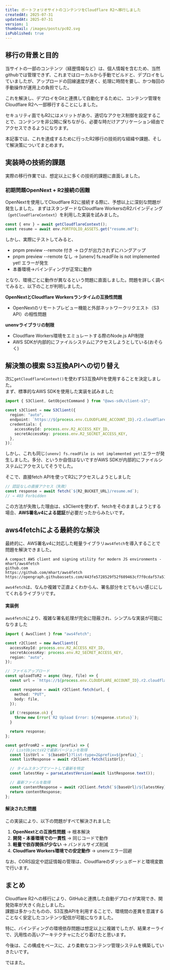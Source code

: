 ```yaml
---
title: ポートフォリオサイトのコンテンツをCloudflare R2へ移行しました
createdAt: 2025-07-31
updatedAt: 2025-07-31
version: 1
thumbnail: /images/posts/pc02.svg
isPublished: true
---
```


## 移行の背景と目的

当サイトの一部のコンテンツ（経歴情報など）は、個人情報を含むため、当然githubでは管理できず、これまではローカルから手動でビルドと、デプロイをしていましたが、アップロードの回線速度が遅く、処理に時間を要し、かつ毎回の手動操作が運用上の負担でした。

これを解決し、デプロイをGitと連携して自動化するために、コンテンツ管理をCloudflare R2へ一部移行することにしました。

セキュリティ面でもR2にはメリットがあり、適切なアクセス制御を設定することで、コンテンツを非公開に保ちながら、必要な時だけアプリケーション経由でアクセスできるようになります。

本記事では、これを達成するために行ったR2移行の技術的な経緯や課題、そして解決策についてまとめます。

## 実装時の技術的課題

実際の移行作業では、想定以上に多くの技術的課題に直面しました。

### 初期問題OpenNext + R2接続の困難

OpenNextを使用してCloudflare R2に接続する際に、予想以上に深刻な問題が発生しました。
まずはスタンダードなCloudflare WorkersのR2バインディング（`getCloudflareContext`）を利用した実装を試みました。

```typescript
const { env } = await getCloudflareContext();
const resume = await env.PORTFOLIO_ASSETS.get("resume.md");
```

しかし、実際にテストしてみると、

- pnpm preview --remote 付き → ログが出力されずにハングアップ
- pnpm preview --remote なし → [unenv] fs.readFile is not implemented yet! エラーが発生
- 本番環境→バインディングが正常に動作

となり、環境ごとに動作が異なるという問題に直面しました。問題を詳しく調べてみると、以下のことが判明しました。

**OpenNextとCloudflare Workersランタイムの互換性問題**

- OpenNextのリモートプレビュー機能と外部ネットワークリクエスト（S3 API）の相性問題

**unenvライブラリの制限**

- Cloudflare Workers環境をエミュレートする際のNode.js API制限
- AWS SDKが内部的にファイルシステムにアクセスしようとしている(おそらく)

## 解決策の模索 S3互換APIへの切り替え

次に`getCloudflareContext()`を使わずS3互換APIを使用することを決定しました。
<br />
まず、標準的なAWS SDKを使用した実装を試みました

```typescript
import { S3Client, GetObjectCommand } from "@aws-sdk/client-s3";

const s3Client = new S3Client({
  region: "auto",
  endpoint: `https://${process.env.CLOUDFLARE_ACCOUNT_ID}.r2.cloudflarestorage.com`,
  credentials: {
    accessKeyId: process.env.R2_ACCESS_KEY_ID,
    secretAccessKey: process.env.R2_SECRET_ACCESS_KEY,
  },
});
```

しかし、これも同じ`[unenv] fs.readFile is not implemented yet!`エラーが発生しました。多分、というか自信はないですがAWS SDKが内部的にファイルシステムにアクセスしてそうでした。

そこで、直接fetch APIを使ってR2にアクセスしようとしました

```typescript
// 認証なしの直接アクセス（失敗）
const response = await fetch(`${R2_BUCKET_URL}/resume.md`);
// → 403 Forbidden
```

この方法が失敗した理由は、s3Clientを使わず、fetchをそのまましようとする場合、**AWS署名v4による認証**が必要だったからみたいです。

## aws4fetchによる最終的な解決

最終的に、AWS署名v4に対応した軽量ライブラリ`aws4fetch`を導入することで問題を解決できました。

```Link
A compact AWS client and signing utility for modern JS environments - mhart/aws4fetch
github.com
https://github.com/mhart/aws4fetch
https://opengraph.githubassets.com/443fe5728529f52f609463cf7f0cdaf57a51ebf545d8123e6290aef574cff808/mhart/aws4fetch
```

`aws4fetch`は、なんか複雑で正直よくわからん、署名部分をとてもいい感じにしてくれるライブラリです。

#### 実装例

`aws4fetch`により、複雑な署名処理が完全に隠蔽され、シンプルな実装が可能になりました

```typescript
import { AwsClient } from "aws4fetch";

const r2Client = new AwsClient({
  accessKeyId: process.env.R2_ACCESS_KEY_ID,
  secretAccessKey: process.env.R2_SECRET_ACCESS_KEY,
  region: "auto",
});

// ファイルアップロード
const uploadToR2 = async (key, file) => {
  const url = `https://${process.env.CLOUDFLARE_ACCOUNT_ID}.r2.cloudflarestorage.com/${process.env.R2_BUCKET_NAME}/${key}`;

  const response = await r2Client.fetch(url, {
    method: "PUT",
    body: file,
  });

  if (!response.ok) {
    throw new Error(`R2 Upload Error: ${response.status}`);
  }

  return response;
};

const getFromR2 = async (prefix) => {
  // ListObjectsV2で最新バージョンを取得
  const listUrl = `${baseUrl}?list-type=2&prefix=${prefix}_`;
  const listResponse = await r2Client.fetch(listUrl);

  // タイムスタンプでソートして最新を特定
  const latestKey = parseLatestVersion(await listResponse.text());

  // 最新ファイルを取得
  const contentResponse = await r2Client.fetch(`${baseUrl}/${latestKey}`);
  return contentResponse;
};
```

#### 解決された問題

この実装により、以下の問題がすべて解決されました

1. **OpenNextとの互換性問題** → 根本解決
2. **開発・本番環境での一貫性** → 同じコードで動作
3. **軽量で依存関係が少ない** → バンドルサイズ削減
4. **Cloudflare Workers環境での安定動作** → unenvエラー回避

なお、CORS設定や認証情報の管理は、Cloudflareのダッシュボードと環境変数で行います。

## まとめ

Cloudflare R2への移行により、GitHubと連携した自動デプロイが実現でき、開発効率が大きく向上しました。
<br/>
課題は多かったものの、S3互換APIを利用することで、環境間の差異を意識することなく安定したコンテンツ配信が可能になりました。

特に、バインディングの環境依存問題は想定以上に複雑でしたが、結果オーライで、汎用性の高いアーキテクチャにたどり着けたと思います。

今後は、この構成をベースに、より柔軟なコンテンツ管理システムを構築していきたいです。

ではまた。
